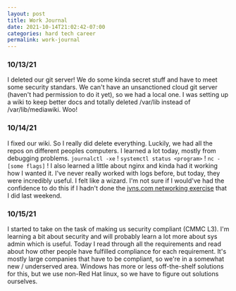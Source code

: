 ```yaml
---
layout: post
title: Work Journal
date: 2021-10-14T21:02:42-07:00
categories: hard tech career
permalink: work-journal
---
```


### 10/13/21
I deleted our git server!
We do some kinda secret stuff and have to meet some security standars. We can't have an unsanctioned cloud git server (haven't had permission to do it yet), so we had a local one. I was setting up a wiki to keep better docs and totally deleted /var/lib instead of /var/lib/mediawiki. Woo!

### 10/14/21
I fixed our wiki. So I really did delete everything. Luckily, we had all the repos on different peoples computers. I learned a lot today, mostly from debugging problems. `journalctl -xe` ! `systemctl status <program>` ! `nc -[some flags]` ! I also learned a little about nginx and kinda had it working how I wanted it. I've never really worked with logs before, but today, they were incredibly useful. I felt like a wizard. I'm not sure if I would've had the confidence to do this if I hadn't done the [jvns.com networking exercise](aryzach.github.io/quicklearn-networking) that I did last weekend.

### 10/15/21
I started to take on the task of making us security compliant (CMMC L3). I'm learning a bit about security and will probably learn a lot more about sys admin which is useful. Today I read through all the requirements and read about how other people have fulfilled compliance for each requirement. It's mostly large companies that have to be compliant, so we're in a somewhat new / underserved area. Windows has more or less off-the-shelf solutions for this, but we use non-Red Hat linux, so we have to figure out solutions ourselves. 
